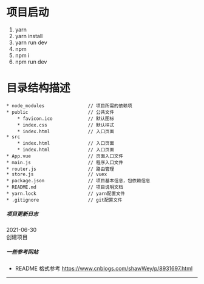 项目启动
====
1. yarn
  1. yarn install
  2. yarn run dev
2. npm
  1. npm i
  2. npm run dev

目录结构描述
====
```
* node_modules                // 项目所需的依赖项   
* public                      // 公共文件  
    * favicon.ico             // 默认图标  
    * index.css               // 默认样式  
    * index.html              // 入口页面  
* src                                     
    * index.html              // 入口页面  
    * index.html              // 入口页面  
* App.vue                     // 页面入口文件  
* main.js                     // 程序入口文件  
* router.js                   // 路由管理  
* store.js                    // vuex  
* package.json                // 项目基本信息，包依赖信息  
* README.md                   // 项目说明文档  
* yarn.lock                   // yarn配置文件  
* .gitignore                  // git配置文件  
```

##### 项目更新日志
2021-06-30  
创建项目 

##### 一些参考网站
* README 格式参考
  https://www.cnblogs.com/shawWey/p/8931697.html 
***